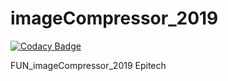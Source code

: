 # imageCompressor_2019

[![Codacy Badge](https://api.codacy.com/project/badge/Grade/33dabef24d544b798586dc7769a4691e)](https://app.codacy.com/manual/Eydou/imageCompressor_2019?utm_source=github.com&utm_medium=referral&utm_content=Eydou/imageCompressor_2019&utm_campaign=Badge_Grade_Dashboard)

FUN_imageCompressor_2019 Epitech

